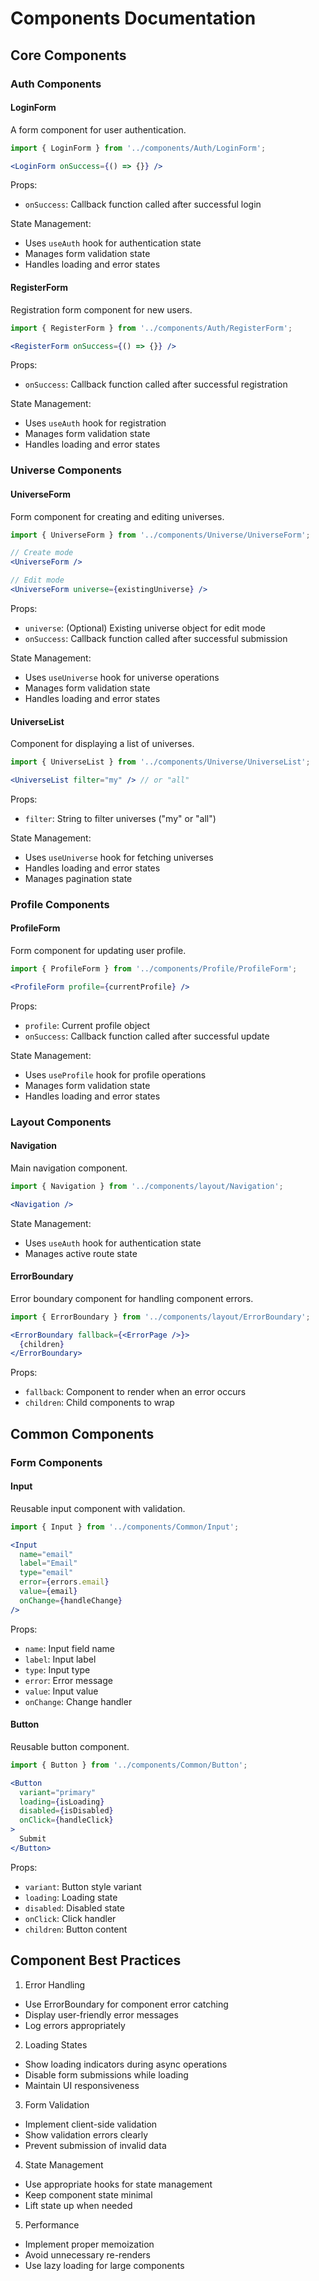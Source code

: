 # Components Documentation

## Core Components

### Auth Components

#### LoginForm
A form component for user authentication.

```jsx
import { LoginForm } from '../components/Auth/LoginForm';

<LoginForm onSuccess={() => {}} />
```

Props:
- `onSuccess`: Callback function called after successful login

State Management:
- Uses `useAuth` hook for authentication state
- Manages form validation state
- Handles loading and error states

#### RegisterForm
Registration form component for new users.

```jsx
import { RegisterForm } from '../components/Auth/RegisterForm';

<RegisterForm onSuccess={() => {}} />
```

Props:
- `onSuccess`: Callback function called after successful registration

State Management:
- Uses `useAuth` hook for registration
- Manages form validation state
- Handles loading and error states

### Universe Components

#### UniverseForm
Form component for creating and editing universes.

```jsx
import { UniverseForm } from '../components/Universe/UniverseForm';

// Create mode
<UniverseForm />

// Edit mode
<UniverseForm universe={existingUniverse} />
```

Props:
- `universe`: (Optional) Existing universe object for edit mode
- `onSuccess`: Callback function called after successful submission

State Management:
- Uses `useUniverse` hook for universe operations
- Manages form validation state
- Handles loading and error states

#### UniverseList
Component for displaying a list of universes.

```jsx
import { UniverseList } from '../components/Universe/UniverseList';

<UniverseList filter="my" /> // or "all"
```

Props:
- `filter`: String to filter universes ("my" or "all")

State Management:
- Uses `useUniverse` hook for fetching universes
- Handles loading and error states
- Manages pagination state

### Profile Components

#### ProfileForm
Form component for updating user profile.

```jsx
import { ProfileForm } from '../components/Profile/ProfileForm';

<ProfileForm profile={currentProfile} />
```

Props:
- `profile`: Current profile object
- `onSuccess`: Callback function called after successful update

State Management:
- Uses `useProfile` hook for profile operations
- Manages form validation state
- Handles loading and error states

### Layout Components

#### Navigation
Main navigation component.

```jsx
import { Navigation } from '../components/layout/Navigation';

<Navigation />
```

State Management:
- Uses `useAuth` hook for authentication state
- Manages active route state

#### ErrorBoundary
Error boundary component for handling component errors.

```jsx
import { ErrorBoundary } from '../components/layout/ErrorBoundary';

<ErrorBoundary fallback={<ErrorPage />}>
  {children}
</ErrorBoundary>
```

Props:
- `fallback`: Component to render when an error occurs
- `children`: Child components to wrap

## Common Components

### Form Components

#### Input
Reusable input component with validation.

```jsx
import { Input } from '../components/Common/Input';

<Input
  name="email"
  label="Email"
  type="email"
  error={errors.email}
  value={email}
  onChange={handleChange}
/>
```

Props:
- `name`: Input field name
- `label`: Input label
- `type`: Input type
- `error`: Error message
- `value`: Input value
- `onChange`: Change handler

#### Button
Reusable button component.

```jsx
import { Button } from '../components/Common/Button';

<Button
  variant="primary"
  loading={isLoading}
  disabled={isDisabled}
  onClick={handleClick}
>
  Submit
</Button>
```

Props:
- `variant`: Button style variant
- `loading`: Loading state
- `disabled`: Disabled state
- `onClick`: Click handler
- `children`: Button content

## Component Best Practices

1. Error Handling
- Use ErrorBoundary for component error catching
- Display user-friendly error messages
- Log errors appropriately

2. Loading States
- Show loading indicators during async operations
- Disable form submissions while loading
- Maintain UI responsiveness

3. Form Validation
- Implement client-side validation
- Show validation errors clearly
- Prevent submission of invalid data

4. State Management
- Use appropriate hooks for state management
- Keep component state minimal
- Lift state up when needed

5. Performance
- Implement proper memoization
- Avoid unnecessary re-renders
- Use lazy loading for large components
